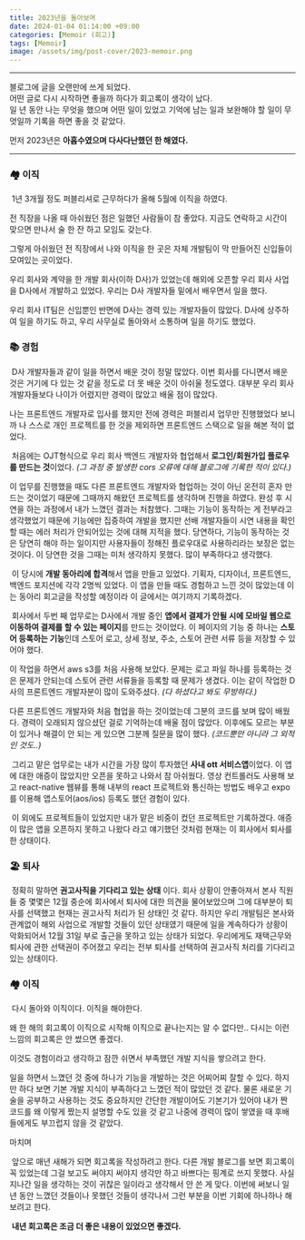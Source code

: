 ```yaml
---
title: 2023년을 돌아보며
date: 2024-01-04 01:14:00 +09:00
categories: [Memoir (회고)]
tags: [Memoir]
image: /assets/img/post-cover/2023-memoir.png
---
```


---
블로그에 글을 오랜만에 쓰게 되었다.  
어떤 글로 다시 시작하면 좋을까 하다가 회고록이 생각이 났다.  
일 년 동안 나는 무엇을 했으며 어떤 일이 있었고 기억에 남는 일과 보완해야 할 일이 무엇일까 기록을 하면 좋을 것 같았다.

먼저 2023년은 **아홉수였으며 다사다난했던 한 해였다.**

---

### 🏘️ 이직

 1년 3개월 정도 퍼블리셔로 근무하다가 올해 5월에 이직을 하였다.

전 직장을 나올 때 아쉬웠던 점은 일했던 사람들이 참 좋았다. 지금도 연락하고 시간이 맞으면 만나서 술 한 잔 하고 모임도 갖는다.

그렇게 아쉬웠던 전 직장에서 나와 이직을 한 곳은 자체 개발팀이 막 만들어진 신입들이 모여있는 곳이었다.

우리 회사와 계약을 한 개발 회사(이하 D사)가 있었는데 해외에 오픈할 우리 회사 사업을 D사에서 개발하고 있었다. 우리는 D사 개발자들 밑에서 배우면서 일을 했다. 

우리 회사 IT팀은 신입뿐인 반면에 D사는 경력 있는 개발자들이 많았다. D사에 상주하여 일을 하기도 하고, 우리 사무실로 돌아와서 소통하며 일을 하기도 했었다. 

### 📚 경험

 D사 개발자들과 같이 일을 하면서 배운 것이 정말 많았다. 이번 회사를 다니면서 배운 것은 거기에 다 있는 것 같을 정도로 더 못 배운 것이 아쉬울 정도였다. 대부분 우리 회사 개발자들보다 나이가 어렸지만 경력이 많았고 배울 점이 많았다. 

나는 프론트엔드 개발자로 입사를 했지만 전에 경력은 퍼블리셔 업무만 진행했었다 보니까 나 스스로 개인 프로젝트를 한 것을 제외하면 프론트엔드 스택으로 일을 해본 적이 없었다.

 처음에는 OJT형식으로 우리 회사 백엔드 개발자와 협업해서 **로그인/회원가입 플로우를 만드는 것**이었다. _(그 과정 중 발생한 cors 오류에 대해 블로그에 기록한 적이 있다.)_ 

이 업무를 진행했을 때도 다른 프론트엔드 개발자와 협업하는 것이 아닌 온전히 혼자 만드는 것이었기 때문에 그때까지 해왔던 프로젝트를 생각하며 진행을 하였다. 완성 후 시연을 하는 과정에서 내가 느꼈던 결과는 처참했다. 그때는 기능이 동작하는 게 전부라고 생각했었기 때문에 기능에만 집중하여 개발을 했지만 선배 개발자들이 시연 내용을 확인할 때는 에러 처리가 안되어있는 것에 대해 지적을 했다. 당연하다, 기능이 동작하는 것은 당연히 해야 하는 일이지만 사용자들이 정해진 플로우대로 사용하리라는 보장은 없는 것이다. 이 당연한 것을 그때는 미처 생각하지 못했다. 많이 부족하다고 생각했다. 

 이 당시에 **개발 동아리에 합격**해서 앱을 만들고 있었다. 기획자, 디자이너, 프론트엔드, 백엔드 포지션에 각각 2명씩 있었다. 이 앱을 만들 때도 경험하고 느낀 것이 많았는데 이는 동아리 회고글을 작성할 예정이라 이 글에서는 여기까지 기록하겠다.

 회사에서 두번 째 업무로는 D사에서 개발 중인 **앱에서 결제가 안될 시에 모바일 웹으로 이동하여 결제를 할 수 있는 페이지**를 만드는 것이었다. 이 페이지의 기능 중 하나는 **스토어 등록하는 기능**인데 스토어 로고, 상세 정보, 주소, 스토어 관련 서류 등을 저장할 수 있어야 했다. 

이 작업을 하면서 aws s3를 처음 사용해 보았다. 문제는 로고 파일 하나를 등록하는 것은 문제가 안되는데 스토어 관련 서류들을 등록할 때 문제가 생겼다. 이는 같이 작업한 D사의 프론트엔드 개발자분이 많이 도와주셨다. _(다 하셨다고 봐도 무방하다.)_

다른 프론트엔드 개발자와 처음 협업을 하는 것이었는데 그분의 코드를 보며 많이 배웠다. 경력이 오래되지 않으셨던 걸로 기억하는데 배울 점이 많았다. 이후에도 모르는 부분이 있거나 해결이 안 되는 게 있으면 그분께 질문을 많이 했다. _(코드뿐만 아니라 그 외적인 것도..)_

 그리고 맡은 업무로는 내가 시간을 가장 많이 투자했던 **사내 ott 서비스앱**이었다. 이 앱에 대한 애증이 많았지만 오픈을 못하고 나와서 참 아쉬웠다. 영상 컨트롤러도 사용해 보고 react-native 웹뷰를 통해 내부의 react 프로젝트와 통신하는 방법도 배우고 expo를 이용해 앱스토어(aos/ios) 등록도 했던 경험이 있다. 

 이 외에도 프로젝트들이 있었지만 내가 맡은 비중이 컸던 프로젝트만 기록하겠다. 애증이 많은 앱을 오픈하지 못하고 나왔다 라고 얘기했던 것처럼 현재는 이 회사에서 퇴사를 한 상태이다.

### 🏖️ 퇴사

 정확히 말하면 **권고사직을 기다리고 있는 상태** 이다. 회사 상황이 안좋아져서 본사 직원들 중 몇몇은 12월 중순에 회사에서 퇴사에 대한 의견을 물어보았으며 그에 대부분이 퇴사를 선택했고 현재는 권고사직 처리가 된 상태인 것 같다. 하지만 우리 개발팀은 본사와 관계없이 해외 사업으로 개발할 것들이 있던 상태였기 때문에 일을 계속하다가 상황이 악화되어서 12월 31일 부로 출근을 못하고 있는 상태가 되었다. 우리에게도 재택근무와 퇴사에 관한 선택권이 주어졌고 우리는 전부 퇴사를 선택하여 권고사직 처리를 기다리고 있는 상태이다.

### 🏘️ 이직

 다시 돌아와 이직이다. 이직을 해야한다.

왜 한 해의 회고록이 이직으로 시작해 이직으로 끝나는지는 알 수 없다만.. 다시는 이런 느낌의 회고록은 안 썼으면 좋겠다.

이것도 경험이라고 생각하고 잠깐 쉬면서 부족했던 개발 지식을 쌓으려고 한다.

일을 하면서 느꼈던 것 중에 하나가 기능을 개발하는 것은 어찌어찌 잘할 수 있다. 하지만 하다 보면 기본 개발 지식이 부족하다고 느꼈던 적이 많았던 것 같다. 물론 새로운 기술을 공부하고 사용하는 것도 중요하지만 간단한 개발이어도 기본기가 있어야 내가 짠 코드를 왜 이렇게 짰는지 설명할 수도 있을 것 같고 나중에 경력이 많이 쌓였을 때 후배들에게도 부끄럽지 않을 것 같았다.

마치며

 앞으로 매년 새해가 되면 회고록을 작성하려고 한다. 다른 개발 블로그를 보면 회고록이 꼭 있었는데 그걸 보고도 써야지 써야지 생각만 하고 바쁘다는 핑계로 쓰지 못했다. 사실 지나간 일을 생각하는 것이 귀찮은 일이라고 생각해서 안 쓴 게 맞다. 이번에 써보니 일 년 동안 느꼈던 것들이나 못했던 것들이 생각나서 그런 부분을 이번 기회에 하나하나 해보려고 한다. 

 **내년 회고록은 조금 더 좋은 내용이 있었으면 좋겠다.**